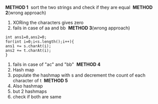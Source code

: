 **METHOD 1**
​
sort the two strings and check if they are equal
​
**METHOD 2**(wrong approach)
​
1. XORing the characters gives zero
2. fails in case of aa and bb
​
**METHOD 3**(wrong approach)
​
```
int ans1=0,ans2=0;
for(int i=0;i<s.length();i++){
ans1 += s.charAt(i);
ans2 += t.charAt(i);
}
```
1. fails in case of "ac" and "bb"
​
**METHOD 4**
1. Hash map
2. populate the hashmap with s and decrement the count of each character of t
​
**METHOD 5**
1. Also hashmap
2. but 2 hashmaps
3. check if both are same
